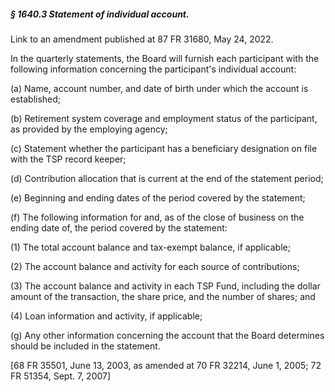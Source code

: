 ##### § 1640.3 Statement of individual account. #####

Link to an amendment published at 87 FR 31680, May 24, 2022.

In the quarterly statements, the Board will furnish each participant with the following information concerning the participant's individual account:

(a) Name, account number, and date of birth under which the account is established;

(b) Retirement system coverage and employment status of the participant, as provided by the employing agency;

(c) Statement whether the participant has a beneficiary designation on file with the TSP record keeper;

(d) Contribution allocation that is current at the end of the statement period;

(e) Beginning and ending dates of the period covered by the statement;

(f) The following information for and, as of the close of business on the ending date of, the period covered by the statement:

(1) The total account balance and tax-exempt balance, if applicable;

(2) The account balance and activity for each source of contributions;

(3) The account balance and activity in each TSP Fund, including the dollar amount of the transaction, the share price, and the number of shares; and

(4) Loan information and activity, if applicable;

(g) Any other information concerning the account that the Board determines should be included in the statement.

[68 FR 35501, June 13, 2003, as amended at 70 FR 32214, June 1, 2005; 72 FR 51354, Sept. 7, 2007]